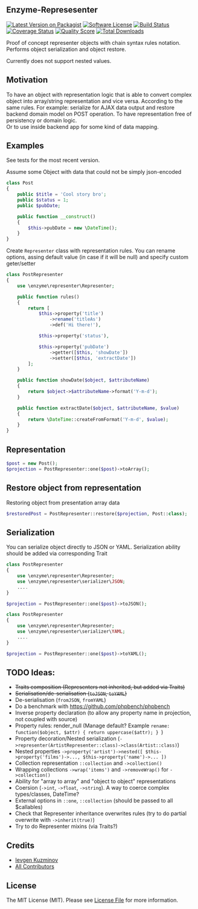 ## Enzyme-Represesenter

[![Latest Version on Packagist][ico-version]][link-packagist] [![Software License][ico-license]](LICENSE.md) [![Build Status][ico-travis]][link-travis] [![Coverage Status][ico-scrutinizer]][link-scrutinizer] [![Quality Score][ico-code-quality]][link-code-quality] [![Total Downloads][ico-downloads]][link-downloads]

Proof of concept representer objects with chain syntax rules notation.
Performs object serialization and object restore.

Currently does not support nested values.

## Motivation

To have an object with representation logic that is able to convert complex object into array/string representation and vice versa. 
According to the same rules.
For example: serialize for AJAX data output and restore backend domain model on POST operation. 
To have representation free of persistency or domain logic.  
Or to use inside backend app for some kind of data mapping.


## Examples

See tests for the most recent version.

Assume some Object with data that could not be simply json-encoded
```php
class Post
{
    public $title = 'Cool story bro';
    public $status = 1;
    public $pubDate;

    public function __construct()
    {
        $this->pubDate = new \DateTime();
    }
}
```

Create `Representer` class with representation rules.
You can rename options, assing default value (in case if it will be null) and specify custom geter/setter

```php
class PostRepresenter
{
    use \enzyme\representer\Representer;

    public function rules()
    {
        return [
            $this->property('title')
                ->rename('titleAs')
                ->def('Hi there!'),

            $this->property('status'),

            $this->property('pubDate')
                ->getter([$this, 'showDate'])
                ->setter([$this, 'extractDate'])
        ];
    }

    public function showDate($object, $attributeName)
    {
        return $object->$attributeName->format('Y-m-d');
    }

    public function extractDate($object, $attributeName, $value)
    {
        return \DateTime::createFromFormat('Y-m-d', $value);
    }
}
```

## Representation

```php
$post = new Post();
$projection = PostRepresenter::one($post)->toArray();
```


## Restore object from representation 

Restoring object from presentation array data

```php
$restoredPost = PostRepresenter::restore($projection, Post::class);
```

## Serialization

You can serialize object directly to JSON or YAML.
Serialization ability should be added via corresponding Trait

```php
class PostRepresenter
{
    use \enzyme\representer\Representer;
    use \enzyme\representer\serializer\JSON;
    ....
}

$projection = PostRepresenter::one($post)->toJSON();
```

```php
class PostRepresenter
{
    use \enzyme\representer\Representer;
    use \enzyme\representer\serializer\YAML;
    ....
}

$projection = PostRepresenter::one($post)->toYAML();
```



## TODO Ideas: 

* ~~Traits composition (Representers not inherited, but added via Traits)~~
* ~~Serialisation/de-serialisation (`toJSON`, `toYAML`)~~
* De-serialisation (`fromJSON`, `fromYAML`)
* Do a benchmark with https://github.com/phpbench/phpbench
* Inverse property declaration (to allow any property name in projection, not coupled with source)
* Property rules: render_null  (Manage default? Example `rename: function($object, $attr) { return uppercase($attr); } `)
* Property decoration/Nested serialization (`->representer(ArtistRepresenter::class)->class(Artist::class)`)
* Nested properties `->property('artist')->nested([ $this->property('films')->..., $this->property('name')->... ])` 
* Collection representation `::collection` and `->collection()` 
* Wrapping collections `->wrap('items')` and `->removeWrap()` for `->collection()`
* Ability for "array to array" and "object to object" representations
* Coersion (`->int`, `->float`, `->string`). A way to coerce complex types/classes, DateTime?
* External options in `::one`, `::collection` (should be passed to all $callables)
* Check that Representer inheritance overwrites rules (try to do partial overwrite with `->inherit(true)`)
* Try to do Representer mixins (via Traits?)


## Credits

- [Ievgen Kuzminov][link-author]
- [All Contributors][link-contributors]

## License

The MIT License (MIT). Please see [License File](LICENSE.md) for more information.

[ico-version]: https://img.shields.io/packagist/v/iJackUA/enzyme-representer.svg?style=flat-square
[ico-license]: https://img.shields.io/badge/license-MIT-brightgreen.svg?style=flat-square
[ico-travis]: https://img.shields.io/travis/iJackUA/enzyme-representer/master.svg?style=flat-square
[ico-scrutinizer]: https://img.shields.io/scrutinizer/coverage/g/iJackUA/enzyme-representer.svg?style=flat-square
[ico-code-quality]: https://img.shields.io/scrutinizer/g/iJackUA/enzyme-representer.svg?style=flat-square
[ico-downloads]: https://img.shields.io/packagist/dt/iJackUA/enzyme-representer.svg?style=flat-square

[link-packagist]: https://packagist.org/packages/iJackUA/enzyme-representer
[link-travis]: https://travis-ci.org/iJackUA/enzyme-representer
[link-scrutinizer]: https://scrutinizer-ci.com/g/iJackUA/enzyme-representer/code-structure
[link-code-quality]: https://scrutinizer-ci.com/g/iJackUA/enzyme-representer
[link-downloads]: https://packagist.org/packages/iJackUA/enzyme-representer
[link-author]: https://github.com/iJackUA
[link-contributors]: ../../contributors
